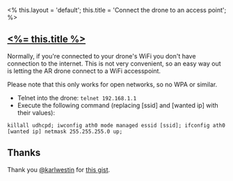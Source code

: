 <%
this.layout = 'default';
this.title = 'Connect the drone to an access point';
%>

<h2 id="connect_to_access_point"><a href="#connect_to_access_point"><%= this.title %></a></h2>

Normally, if you're connected to your drone's WiFi you don't have connection to
the internet. This is not very convenient, so an easy way out is letting the AR drone
connect to a WiFi accesspoint.

Please note that this only works for open networks, so no WPA or similar.

* Telnet into the drone: `telnet 192.168.1.1`
* Execute the following command (replacing [ssid] and [wanted ip] with their values):

`killall udhcpd; iwconfig ath0 mode managed essid [ssid]; ifconfig ath0 [wanted ip] netmask 255.255.255.0 up;`

## Thanks

Thank you [@karlwestin](http://twitter.com/karlwestin) for [this gist](https://gist.github.com/karlwestin/4051467).
